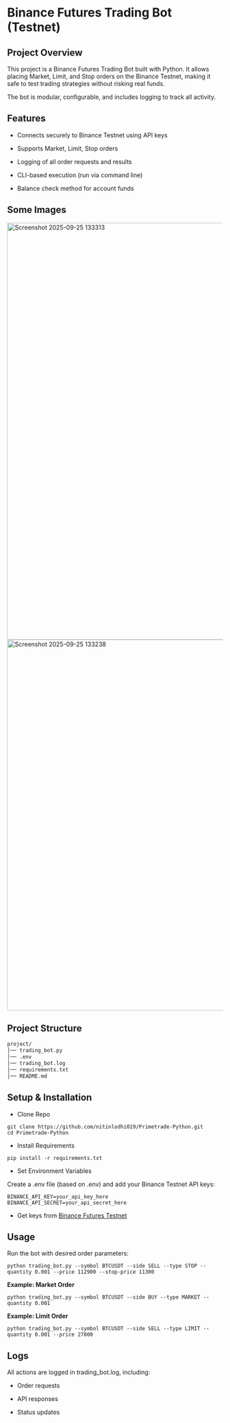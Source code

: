 # Binance Futures Trading Bot (Testnet)
## Project Overview

This project is a Binance Futures Trading Bot built with Python.
It allows placing Market, Limit, and Stop orders on the Binance Testnet, making it safe to test trading strategies without risking real funds.

The bot is modular, configurable, and includes logging to track all activity.

## Features

- Connects securely to Binance Testnet using API keys

- Supports Market, Limit, Stop orders

- Logging of all order requests and results

- CLI-based execution (run via command line)

- Balance check method for account funds

## Some Images

<img width="1915" height="971" alt="Screenshot 2025-09-25 133313" src="https://github.com/user-attachments/assets/9fefaf1c-b961-425d-9089-ac212242ae1d" />

<img width="1916" height="864" alt="Screenshot 2025-09-25 133238" src="https://github.com/user-attachments/assets/9bfd8779-a771-475a-af7a-1427a37d4fe0" />


## Project Structure

```bash
project/
│── trading_bot.py       
│── .env       
│── trading_bot.log    
│── requirements.txt 
│── README.md  

```

## Setup & Installation

- Clone Repo
```
git clone https://github.com/nitinlodhi019/Primetrade-Python.git
cd Primetrade-Python
```

- Install Requirements
```
pip install -r requirements.txt
```

- Set Environment Variables
  
Create a .env file (based on .env) and add your Binance Testnet API keys:
```
BINANCE_API_KEY=your_api_key_here
BINANCE_API_SECRET=your_api_secret_here
```
- Get keys from [Binance Futures Testnet](https://testnet.binancefuture.com/en/futures/BTCUSDT)

## Usage

Run the bot with desired order parameters:
```
python trading_bot.py --symbol BTCUSDT --side SELL --type STOP --quantity 0.001 --price 112900 --stop-price 11300
```
**Example: Market Order**
```
python trading_bot.py --symbol BTCUSDT --side BUY --type MARKET --quantity 0.001
```

**Example: Limit Order**
```
python trading_bot.py --symbol BTCUSDT --side SELL --type LIMIT --quantity 0.001 --price 27000
```

## Logs

All actions are logged in trading_bot.log, including:

- Order requests

- API responses

- Status updates
